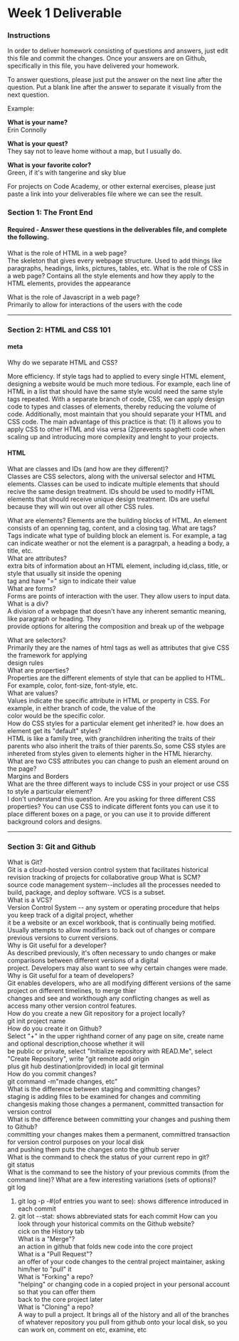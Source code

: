 # Week 1 Deliverable  

### Instructions  

In order to deliver homework consisting of questions and answers, just edit this file and commit the changes.  Once your answers are on Github, specifically in this file, you have delivered your homework.  
  
To answer questions, please just put the answer on the next line after the question.  Put a blank line after the answer to separate it visually from the next question.  

Example:  

**What is your name?**    
Erin Connolly

**What is your quest?**  
They say not to leave home without a map, but I usually do. 

**What is your favorite color?**  
Green, if it's with tangerine and sky blue 

For projects on Code Academy, or other external exercises, please just paste a link into your deliverables file where we can see the result.  

### Section 1: The Front End
#### Required - Answer these questions in the deliverables file, and complete the following. 
What is the role of HTML in a web page?  
The skeleton that gives every webpage structure.  Used to add things like paragraphs, headings, links, pictures, tables, etc. 
What is the role of CSS in a web page? 
Contains all the style elements and how they apply to the HTML elements, provides the appearance

What is the role of Javascript in a web page?   
Primarily to allow for interactions of the users with the code

---

### Section 2: HTML and CSS 101

#### meta
Why do we separate HTML and CSS?

More efficiency.  If style tags had to applied to every single HTML element, designing a website would be much more tedious.  For example, each line of HTML in a list that should have the same style would need the same style tags repeated.  With a separate branch of code,   CSS, we can apply design code to types and classes of elements, thereby reducing the volume of code.  Additionally, most maintain that you should separate your HTML and CSS code.  The main advantage of this practice is that: (1) it allows you to apply CSS to other HTML and visa versa  (2)prevents spaghetti code when scaling up and introducing more complexity and lenght to your projects.  

#### HTML
What are classes and IDs (and how are they different)?    
Classes are CSS selectors, along with the universal selector and HTML elements.  Classes can be used to indicate multiple elements that should recive the same design treatment.  IDs should be used to modify HTML elements that should receive unique design treatment.  IDs are useful because they will win out over all other CSS rules.  

What are elements?
Elements are the building blocks of HTML.  An element consists of an openning tag, content, and a closing tag. 
What are tags?  
Tags indicate what type of building block an element is.  For example, a tag can indicate weather or not the element is a paragrpah, a heading  a body, a title, etc.  
What are attributes?    
extra bits of information about an HTML element, including id,class, title, or style that usually sit inside the opening  
tag and have "=" sign to indicate their value  
What are forms?   
Forms are points of interaction with the user.  They allow users to input data.    
What is a div?    
A division of a webpage that doesn't have any inherent semantic meaning, like paragraph or heading. They  
provide options for altering the composition and break up of the webpage  

What are selectors?   
Primarily they are the names of html tags as well as attributes that give CSS the framework for applying  
design rules  
What are properties?     
Properties are the different elements of style that can be applied to HTML.   For example, color, font-size, font-style, etc.   
What are values?   
Values indicate the specific attribute in HTML or property in CSS.  For example, in either branch of code, the value of the  
color would be the specific color.  
How do CSS styles for a particular element get inherited? ie. how does an element get its "default" styles?    
HTML is like a family tree, with granchildren inheriting the traits of their parents who also inherit the traits of thier parents.So, some CSS styles are inhereted from styles given to elements higher in the HTML hierarchy.     
What are two CSS attributes you can change to push an element around on the page?   
Margins and Borders   
What are the three different ways to include CSS in your project or use CSS to style a particular element?    
I don't understand this question.  Are you asking for three different CSS properties? You can use CSS to indicate different fonts  you can use it to place different boxes on a page, or you can use it to provide different background colors and designs.  

---
### Section 3: Git and Github  
What is Git?   
Git is a cloud-hosted version control system that facilitates historical revision tracking of projects for collaborative   group 
What is SCM?     
source code management system--includes all the processes needed to build, package, and deploy software. VCS is a subset.    
What is a VCS?      
Version Control System -- any system or operating procedure that helps you keep track of a digital project, whether  
it be a website or an excel workbook, that is continually being motified.  Usually attempts to allow modifiers to back out of changes or compare previous versions to current versions.    
Why is Git useful for a developer?      
As described previously, it's often necessary to undo changes or make comparisons between different versions of a digital  
project.  Developers may also want to see why certain changes were made.     
Why is Git useful for a team of developers?    
Git enables developers, who are all modifying different versions of the same project on different timelines, to merge thier  
changes and see and workthough any conflicting changes as well as access many other version control features.    
How do you create a new Git repository for a project locally?     
git init project name     
How do you create it on Github?     
Select "+" in the upper righthand corner of any page on site, create name and optional description,choose whether it will  
be public or private, select "Initialize repository with READ.Me", select "Create Repository", write "git remote add origin  
plus git hub destination(provided) in local git terminal     
How do you commit changes?      
git command -m"made changes, etc"      
What is the difference between staging and committing changes?     
staging is adding files to be examined for changes and commiting changesis making those changes a permanent, committed transaction for version control     
What is the difference between committing your changes and pushing them to Github?     
committing your changes makes them a permanent, committred transaction for version control purposes on your local disk  
and pushing them puts the changes onto the github server  
What is the command to check the status of your current repo in git?    
git status  
What is the command to see the history of your previous commits (from the command line)?  What are a few interesting variations (sets of options)?   
git log    
1. git log -p -#(of entries you want to see): shows difference introduced in each commit  
2. git lot --stat: shows abbreviated stats for each commit
How can you look through your historical commits on the Github website?     
cick on the History tab  
What is a "Merge"?    
an action in github that folds new code into the core project  
What is a "Pull Request"?    
an offer of your code changes to the central project maintainer, asking him/her to "pull" it  
What is "Forking" a repo?   
"helping" or changing code in a copied project in your personal account so that you can offer them  
back to the core project later  
What is "Cloning" a repo?   
A way to pull a project.  It brings all of the history and all of the branches of whatever repository you pull from github onto your local  disk, so you can work on, comment on etc, examine, etc

